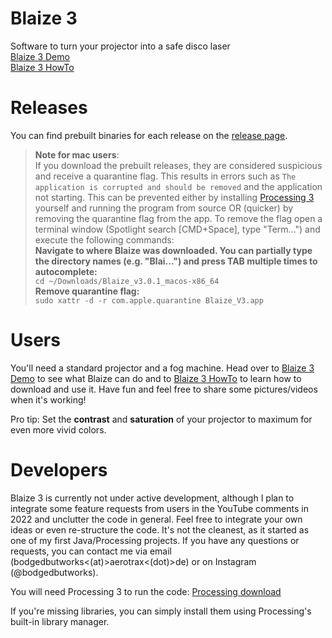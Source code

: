 # Blaize 3
Software to turn your projector into a safe disco laser \
[Blaize 3 Demo](https://www.youtube.com/watch?v=ziG_0-8F9Vg) \
[Blaize 3 HowTo](https://www.youtube.com/watch?v=TjnYWlusAS8)

# Releases
You can find prebuilt binaries for each release on the [release page](https://github.com/bodgedbutworks/Blaize_V3/releases).
> **Note for mac users**: \
> If you download the prebuilt releases, they are considered suspicious and receive a quarantine flag. This results in errors such as `The application is corrupted and should be removed` and the application not starting.
> This can be prevented either by installing [Processing 3](https://processing.org/download/) yourself and running the program from source OR (quicker) by removing the quarantine flag from the app.
> To remove the flag open a terminal window (Spotlight search [CMD+Space], type "Term...") and execute the following commands: \
> __Navigate to where Blaize was downloaded. You can partially type the directory names (e.g. "Blai...") and press TAB multiple times to autocomplete:__ \
> ```cd ~/Downloads/Blaize_v3.0.1_macos-x86_64``` \
> __Remove quarantine flag:__ \
> ```sudo xattr -d -r com.apple.quarantine Blaize_V3.app```

# Users
You'll need a standard projector and a fog machine. Head over to [Blaize 3 Demo](https://www.youtube.com/watch?v=ziG_0-8F9Vg) to see what Blaize can do and to [Blaize 3 HowTo](https://www.youtube.com/watch?v=TjnYWlusAS8) to learn how to download and use it. Have fun and feel free to share some pictures/videos when it's working!

Pro tip: Set the **contrast** and **saturation** of your projector to maximum for even more vivid colors.

# Developers
Blaize 3 is currently not under active development, although I plan to integrate some feature requests from users in the YouTube comments in 2022 and unclutter the code in general. Feel free to integrate your own ideas or even re-structure the code. It's not the cleanest, as it started as one of my first Java/Processing projects.
If you have any questions or requests, you can contact me via email (bodgedbutworks<(at)>aerotrax<(dot)>de) or on Instagram (@bodgedbutworks).

You will need Processing 3 to run the code: [Processing download](https://processing.org/download)

If you're missing libraries, you can simply install them using Processing's built-in library manager.
